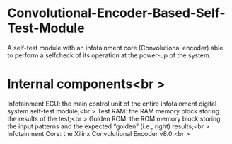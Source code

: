 # Convolutional-Encoder-Based-Self-Test-Module
A self-test module with an infotainment core (Convolutional encoder) able to perform a selfcheck of its operation at the power-up of the system.
# Internal components<br \>
Infotainment ECU: the main control unit of the entire infotainment digital system self-test module;<br \>
Test RAM: the RAM memory block storing the results of the test;<br \>
Golden ROM: the ROM memory block storing the input patterns and the expected “golden” (i.e., right) results;<br \>
Infotainment Core: the Xilinx Convolutional Encoder v8.0.<br \>
